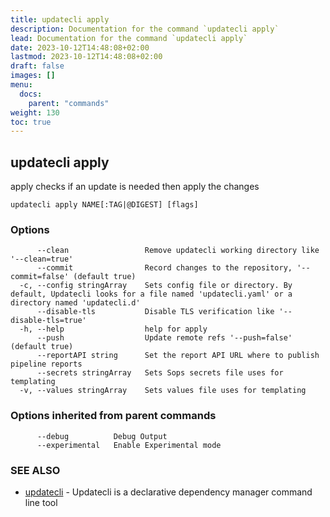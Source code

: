 ```yaml
---
title: updatecli apply
description: Documentation for the command `updatecli apply`
lead: Documentation for the command `updatecli apply`
date: 2023-10-12T14:48:08+02:00
lastmod: 2023-10-12T14:48:08+02:00
draft: false
images: []
menu:
  docs:
    parent: "commands"
weight: 130
toc: true
---
```


## updatecli apply

apply checks if an update is needed then apply the changes

```
updatecli apply NAME[:TAG|@DIGEST] [flags]
```

### Options

```
      --clean                 Remove updatecli working directory like '--clean=true'
      --commit                Record changes to the repository, '--commit=false' (default true)
  -c, --config stringArray    Sets config file or directory. By default, Updatecli looks for a file named 'updatecli.yaml' or a directory named 'updatecli.d'
      --disable-tls           Disable TLS verification like '--disable-tls=true'
  -h, --help                  help for apply
      --push                  Update remote refs '--push=false' (default true)
      --reportAPI string      Set the report API URL where to publish pipeline reports
      --secrets stringArray   Sets Sops secrets file uses for templating
  -v, --values stringArray    Sets values file uses for templating
```

### Options inherited from parent commands

```
      --debug          Debug Output
      --experimental   Enable Experimental mode
```

### SEE ALSO

* [updatecli](/docs/commands/updatecli)	 - Updatecli is a declarative dependency manager command line tool

